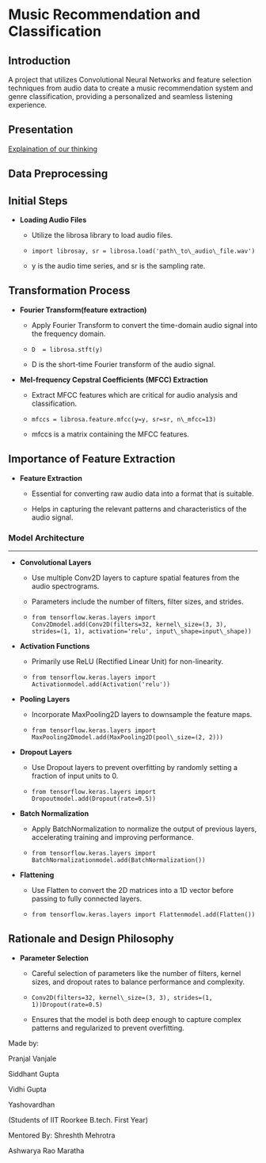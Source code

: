 # Music Recommendation and Classification

## Introduction
A project that utilizes Convolutional Neural Networks and feature selection techniques from audio data to create a music recommendation system and genre classification, providing a personalized and seamless listening experience.

## Presentation

[Explaination of our thinking](https://docs.google.com/presentation/d/1zzPMQsCPdOJwwZgkPYTzKr8t4RiqIoSack5H5CHUUow/edit?usp=sharing)

## Data Preprocessing 
Initial Steps
-------------

*   **Loading Audio Files**
    
    *   Utilize the librosa library to load audio files.
        
    *   ```import librosay, sr = librosa.load('path\_to\_audio\_file.wav')```
        
    *   y is the audio time series, and sr is the sampling rate.
        

Transformation Process
----------------------

*   **Fourier Transform(feature extraction)**
    
    *   Apply Fourier Transform to convert the time-domain audio signal into the frequency domain.
        
    *   ```D  = librosa.stft(y)```
        
    *   D is the short-time Fourier transform of the audio signal.
        
*   **Mel-frequency Cepstral Coefficients (MFCC) Extraction**
    
    *   Extract MFCC features which are critical for audio analysis and classification.
        
    *   ```mfccs = librosa.feature.mfcc(y=y, sr=sr, n\_mfcc=13)```
        
    *   mfccs is a matrix containing the MFCC features.
        

Importance of Feature Extraction
--------------------------------

*   **Feature Extraction**
    
    *   Essential for converting raw audio data into a format that is suitable.
        
    *   Helps in capturing the relevant patterns and characteristics of the audio signal.
 
### Model Architecture
------------------

*   **Convolutional Layers**
    
    *   Use multiple Conv2D layers to capture spatial features from the audio spectrograms.
        
    *   Parameters include the number of filters, filter sizes, and strides.
        
    *   ```from tensorflow.keras.layers import Conv2Dmodel.add(Conv2D(filters=32, kernel\_size=(3, 3), strides=(1, 1), activation='relu', input\_shape=input\_shape))```
        
*   **Activation Functions**
    
    *   Primarily use ReLU (Rectified Linear Unit) for non-linearity.
        
    *   ```from tensorflow.keras.layers import Activationmodel.add(Activation('relu'))```
        
*   **Pooling Layers**
    
    *   Incorporate MaxPooling2D layers to downsample the feature maps.
        
    *   ```from tensorflow.keras.layers import MaxPooling2Dmodel.add(MaxPooling2D(pool\_size=(2, 2)))```
        
*   **Dropout Layers**
    
    *   Use Dropout layers to prevent overfitting by randomly setting a fraction of input units to 0.
        
    *   ```from tensorflow.keras.layers import Dropoutmodel.add(Dropout(rate=0.5))```
        
*   **Batch Normalization**
    
    *   Apply BatchNormalization to normalize the output of previous layers, accelerating training and improving performance.
        
    *   ```from tensorflow.keras.layers import BatchNormalizationmodel.add(BatchNormalization())```
        
*   **Flattening**
    
    *   Use Flatten to convert the 2D matrices into a 1D vector before passing to fully connected layers.
        
    *   ```from tensorflow.keras.layers import Flattenmodel.add(Flatten())```
        

Rationale and Design Philosophy
-------------------------------

*   **Parameter Selection**
    
    *   Careful selection of parameters like the number of filters, kernel sizes, and dropout rates to balance performance and complexity.
        
    *   ```Conv2D(filters=32, kernel\_size=(3, 3), strides=(1, 1))Dropout(rate=0.5)```
        
    *   Ensures that the model is both deep enough to capture complex patterns and regularized to prevent overfitting.
        

Made by:

Pranjal Vanjale

Siddhant Gupta

Vidhi Gupta

Yashovardhan

(Students of IIT Roorkee B.tech. First Year)


Mentored By:
Shreshth Mehrotra

Ashwarya Rao Maratha
